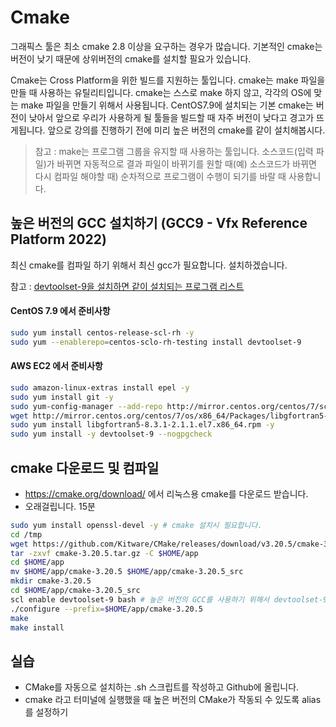 # Cmake

그래픽스 툴은 최소 cmake 2.8 이상을 요구하는 경우가 많습니다.
기본적인 cmake는 버전이 낮기 때문에 상위버전의 cmake를 설치할 필요가 있습니다.

Cmake는 Cross Platform을 위한 빌드를 지원하는 툴입니다.
cmake는 make 파일을 만들 때 사용하는 유틸리티입니다.
cmake는 스스로 make 하지 않고, 각각의 OS에 맞는 make 파일을 만들기 위해서 사용됩니다.
CentOS7.9에 설치되는 기본 cmake는 버전이 낮아서 앞으로 우리가 사용하게 될 툴들을 빌드할 때 자주 버전이 낮다고 경고가 뜨게됩니다.
앞으로 강의를 진행하기 전에 미리 높은 버전의 cmake를 같이 설치해봅시다.

> 참고 : make는 프로그램 그룹을 유지할 때 사용하는 툴입니다.
소스코드(입력 파일)가 바뀌면 자동적으로 결과 파일이 바뀌기를 원할 때(예) 소스코드가 바뀌면 다시 컴파일 해야할 때) 순차적으로 프로그램이 수행이 되기를 바랄 때 사용합니다.

## 높은 버전의 GCC 설치하기 (GCC9 - Vfx Reference Platform 2022)

최신 cmake를 컴파일 하기 위해서 최신 gcc가 필요합니다.
설치하겠습니다.

참고 : [devtoolset-9을 설치하면 같이 설치되는 프로그램 리스트](https://access.redhat.com/documentation/en-us/red_hat_developer_toolset/9/html-single/user_guide/index)

#### CentOS 7.9 에서 준비사항

```bash
sudo yum install centos-release-scl-rh -y
sudo yum --enablerepo=centos-sclo-rh-testing install devtoolset-9
```

#### AWS EC2 에서 준비사항

```bash
sudo amazon-linux-extras install epel -y
sudo yum install git -y
sudo yum-config-manager --add-repo http://mirror.centos.org/centos/7/sclo/x86_64/rh/
wget http://mirror.centos.org/centos/7/os/x86_64/Packages/libgfortran5-8.3.1-2.1.1.el7.x86_64.rpm
sudo yum install libgfortran5-8.3.1-2.1.1.el7.x86_64.rpm -y
sudo yum install -y devtoolset-9 --nogpgcheck
```

## cmake 다운로드 및 컴파일

- https://cmake.org/download/ 에서 리눅스용 cmake를 다운로드 받습니다.
- 오래걸립니다. 15분

```bash
sudo yum install openssl-devel -y # cmake 설치시 필요합니다.
cd /tmp
wget https://github.com/Kitware/CMake/releases/download/v3.20.5/cmake-3.20.5.tar.gz
tar -zxvf cmake-3.20.5.tar.gz -C $HOME/app
cd $HOME/app
mv $HOME/app/cmake-3.20.5 $HOME/app/cmake-3.20.5_src
mkdir cmake-3.20.5
cd $HOME/app/cmake-3.20.5_src
scl enable devtoolset-9 bash # 높은 버전의 GCC를 사용하기 위해서 devtoolset-9를 활성화 합니다.
./configure --prefix=$HOME/app/cmake-3.20.5
make
make install
```

## 실습

- CMake를 자동으로 설치하는 .sh 스크립트를 작성하고 Github에 올립니다.
- cmake 라고 터미널에 실행했을 때 높은 버전의 CMake가 작동되 수 있도록 alias를 설정하기
